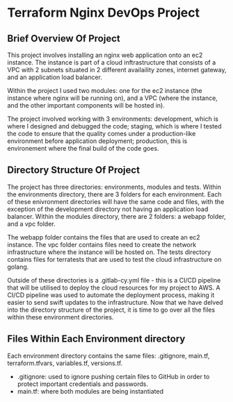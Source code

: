 <h1>Terraform Nginx DevOps Project</h1>

<h2>Brief Overview Of Project</h2>

<p> This project involves installing an nginx web application onto an ec2 instance. The instance is part of a cloud inftrastructure that consists of a VPC with 2 subnets situated in 2 different availaility zones, internet gateway, and an application load balancer.

Within the project I used two modules: one for the ec2 instance (the instance where nginx will be running on), and a VPC (where the instance, and the other important components will be hosted in).  
  
The project involved working with 3 environments: development, which is where I designed and debugged the code; staging, which is where I tested the code to ensure that the quality comes under a production-like environment before application deployment; production, this is environement where the final build of the code goes.</p>

<h2>Directory Structure Of Project</h2>

<p>The project has three directories: environments, modules and tests. Within the environments directory, there are 3 folders for each environment. Each of these enivronment directories will have the same code and files, with the exception of the development directory not having an application load balancer. Within the modules directory, there are 2 folders: a webapp folder, and a vpc folder. 
  
The webapp folder contains the files that are used to create an ec2 instance. The vpc folder contains files need to create the network infrastructure where the instance will be hosted on. The tests directory contains files for terratests that are used to test the cloud infrastructure on golang. 

Outside of these directories is a .gitlab-cy.yml file - this is a CI/CD pipeline that will be utilised to deploy the cloud resources for my project to AWS. A CI/CD pipeline was used to automate the deployment process, making it easier to send swift updates to the infrastructure. Now that we have delved into the directory structure of the project, it is time to go over all the files within these environment directories.
</p>

<h2>Files Within Each Environment directory</h2>

<p> Each environment directory contains the same files: .gitignore, main.tf, terraform.tfvars, variables.tf, versions.tf.

- .gitignore: used to ignore pushing certain files to GitHub in order to protect important credentials and passwords. 
- main.tf: where both modules are being instantiated

</p>
